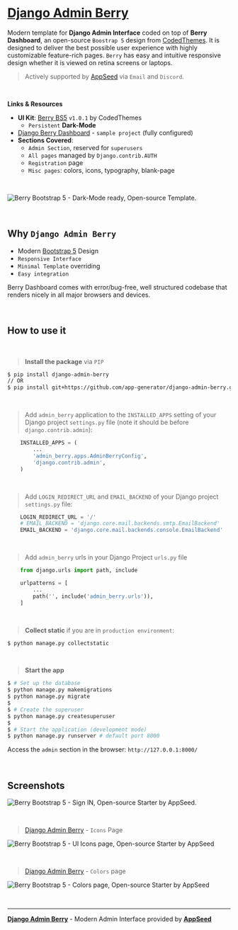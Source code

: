 # [Django Admin Berry](https://github.com/app-generator/django-admin-berry)

Modern template for **Django Admin Interface** coded on top of **Berry Dashboard**, an open-source `Boostrap 5` design from [CodedThemes](https://codedthemes.com/?ref=appseed). It is designed to deliver the best possible user experience with highly customizable feature-rich pages. `Berry` has easy and intuitive responsive design whether it is viewed on retina screens or laptops.

> Actively supported by [AppSeed](https://appseed.us/) via `Email` and `Discord`.

<br>

**Links & Resources**

- **UI Kit**: [Berry BS5](https://github.com/app-generator/cth-berry-bootstrap5) `v1.0.1` by CodedThemes
  - `Persistent` **Dark-Mode**
- [Django Berry Dashboard](https://github.com/app-generator/django-berry-dashboard) - `sample project` (fully configured)
- **Sections Covered**: 
  - `Admin Section`, reserved for `superusers`
  - `All pages` managed by `Django.contrib.AUTH`
  - `Registration` page
  - `Misc pages`: colors, icons, typography, blank-page 

<br />

![Berry Bootstrap 5 - Dark-Mode ready, Open-source Template.](https://user-images.githubusercontent.com/51070104/207091062-e805b36c-663a-4a01-acb8-9c55ab914f4f.jpg)

<br />

## Why `Django Admin Berry`

- Modern [Bootstrap 5](https://www.admin-dashboards.com/bootstrap-5-templates/) Design
- `Responsive Interface`
- `Minimal Template` overriding
- `Easy integration`

Berry Dashboard comes with error/bug-free, well structured codebase that renders nicely in all major browsers and devices. 

<br />

## How to use it

<br />

> **Install the package** via `PIP` 

```bash
$ pip install django-admin-berry
// OR
$ pip install git+https://github.com/app-generator/django-admin-berry.git
```

<br />

> Add `admin_berry` application to the `INSTALLED_APPS` setting of your Django project `settings.py` file (note it should be before `django.contrib.admin`):

```python
    INSTALLED_APPS = (
        ...
        'admin_berry.apps.AdminBerryConfig',
        'django.contrib.admin',
    )
```

<br />

> Add `LOGIN_REDIRECT_URL` and `EMAIL_BACKEND` of your Django project `settings.py` file:

```python
    LOGIN_REDIRECT_URL = '/'
    # EMAIL_BACKEND = 'django.core.mail.backends.smtp.EmailBackend'
    EMAIL_BACKEND = 'django.core.mail.backends.console.EmailBackend'
```

<br />

> Add `admin_berry` urls in your Django Project `urls.py` file

```python
    from django.urls import path, include

    urlpatterns = [
        ...
        path('', include('admin_berry.urls')),
    ]
```

<br />

> **Collect static** if you are in `production environment`:

```bash
$ python manage.py collectstatic
```

<br />

> **Start the app**

```bash
$ # Set up the database
$ python manage.py makemigrations
$ python manage.py migrate
$
$ # Create the superuser
$ python manage.py createsuperuser
$
$ # Start the application (development mode)
$ python manage.py runserver # default port 8000
```

Access the `admin` section in the browser: `http://127.0.0.1:8000/`

<br />

## Screenshots

![Berry Bootstrap 5 - Sign IN, Open-source Starter by AppSeed.](https://user-images.githubusercontent.com/51070104/207091198-2753246e-3d65-4aac-96de-0598a9a94788.jpg)

<br />

> [Django Admin Berry](https://github.com/app-generator/django-admin-berry) - `Icons` Page

![Berry Bootstrap 5 - UI Icons page, Open-source Starter by AppSeed](https://user-images.githubusercontent.com/51070104/207091655-d5005e08-7ea0-4367-ab3a-2cd16934d2fd.jpg)

<br />

> [Django Admin Berry](https://github.com/app-generator/django-admin-berry) - `Colors` page

![Berry Bootstrap 5 - Colors page, Open-source Starter by AppSeed](https://user-images.githubusercontent.com/51070104/207091441-942be542-2794-4bdb-a51d-85c75b5bc692.jpg)

<br />

---
**[Django Admin Berry](https://github.com/app-generator/django-admin-berry)** - Modern Admin Interface provided by **[AppSeed](https://appseed.us/)**
